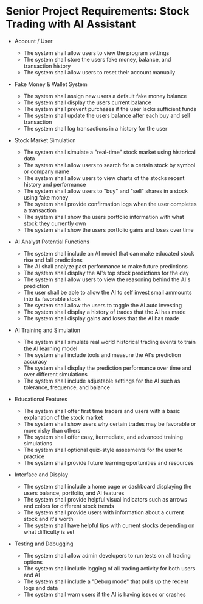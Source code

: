 Senior Project Requirements: Stock Trading with AI Assistant
===================================================

*   Account / User
    -   The system shall allow users to view the program settings
    -   The system shall store the users fake money, balance, and transaction history
    -   The system shall allow users to reset their account manually

*   Fake Money & Wallet System
    -   The system shall assign new users a default fake money balance
    -   The system shall display the users current balance
    -   The system shall prevent purchases if the user lacks sufficient funds
    -   The system shall update the users balance after each buy and sell transaction
    -   The system shall log transactions in a history for the user

*   Stock Market Simulation
    -   The system shall simulate a "real-time" stock market using historical data
    -   The system shall allow users to search for a certain stock by symbol or company name
    -   The system shall allow users to view charts of the stocks recent history and performance
    -   The system shall allow users to "buy" and "sell" shares in a stock using fake money
    -   The system shall provide confirmation logs when the user completes a transaction
    -   The system shall show the users portfolio information with what stock they currently own
    -   The system shall show the users portfolio gains and loses over time

*   AI Analyst Potential Functions
    -   The system shall include an AI model that can make educated stock rise and fall predictions
    -   The AI shall analyze past performance to make future predictions
    -   The system shall display the AI's top stock predictions for the day
    -   The system shall allow users to view the reasoning behind the AI's prediction
    -   The user shall be able to allow the AI to self invest small ammounts into its favorable stock
    -   The system shall allow the users to toggle the AI auto investing
    -   The system shall display a history of trades that the AI has made
    -   The system shall display gains and loses that the AI has made

* AI Training and Simulation
    -   The system shall simulate real world historical trading events to train the AI learning model
    -   The system shall include tools and measure the AI's prediction accuracy
    -   The system shall display the prediction performance over time and over different simulations
    -   The system shall include adjustable settings for the AI such as tolerance, frequence, and balance

* Educational Features
    -   The system shall offer first time traders and users with a basic explanation of the stock market
    -   The system shall show users why certain trades may be favorable or more risky than others
    -   The system shall offer easy, itermediate, and advanced training simulations
    -   The system shall optional quiz-style assesments for the user to practice
    -   The system shall provide future learning oportunities and resources 

* Interface and Display
    -   The system shall include a home page or dashboard displaying the users balance, portfolio, and AI features
    -   The system shall provide helpful visual indicators such as arrows and colors for different stock trends
    -   The system shall provide users with information about a current stock and it's worth
    -   The system shall have helpful tips with current stocks depending on what difficulty is set
 
* Testing and Debugging
    -   The system shall allow admin developers to run tests on all trading options
    -   The system shall include logging of all trading activity for both users and AI
    -   The system shall include a "Debug mode" that pulls up the recent logs and data
    -   The system shall warn users if the AI is having issues or crashes

